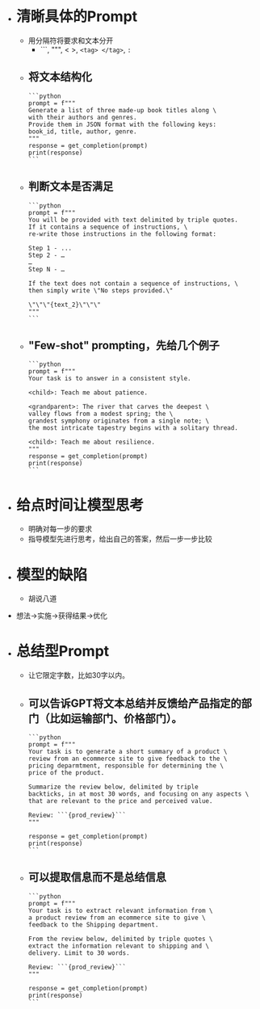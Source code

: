 - # 清晰具体的Prompt
	- 用分隔符将要求和文本分开
		- ```, """, < >, `<tag> </tag>`, `:`
	- 将文本结构化
		-
		  ```python
		  prompt = f"""
		  Generate a list of three made-up book titles along \ 
		  with their authors and genres. 
		  Provide them in JSON format with the following keys: 
		  book_id, title, author, genre.
		  """
		  response = get_completion(prompt)
		  print(response)
		  ```
	- 判断文本是否满足
		-
		  ```python
		  prompt = f"""
		  You will be provided with text delimited by triple quotes. 
		  If it contains a sequence of instructions, \ 
		  re-write those instructions in the following format:
		  
		  Step 1 - ...
		  Step 2 - …
		  …
		  Step N - …
		  
		  If the text does not contain a sequence of instructions, \ 
		  then simply write \"No steps provided.\"
		  
		  \"\"\"{text_2}\"\"\"
		  """
		  ```
	- "Few-shot" prompting，先给几个例子
		-
		  ```python
		  prompt = f"""
		  Your task is to answer in a consistent style.
		  
		  <child>: Teach me about patience.
		  
		  <grandparent>: The river that carves the deepest \ 
		  valley flows from a modest spring; the \ 
		  grandest symphony originates from a single note; \ 
		  the most intricate tapestry begins with a solitary thread.
		  
		  <child>: Teach me about resilience.
		  """
		  response = get_completion(prompt)
		  print(response)
		  ```
- # 给点时间让模型思考
	- 明确对每一步的要求
	- 指导模型先进行思考，给出自己的答案，然后一步一步比较
- # 模型的缺陷
	- 胡说八道
- 想法->实施->获得结果->优化

- # 总结型Prompt
	- 让它限定字数，比如30字以内。
	- 可以告诉GPT将文本总结并反馈给产品指定的部门（比如运输部门、价格部门）。
		-
		  ```python
		  prompt = f"""
		  Your task is to generate a short summary of a product \
		  review from an ecommerce site to give feedback to the \
		  pricing deparmtment, responsible for determining the \
		  price of the product.  
		  
		  Summarize the review below, delimited by triple 
		  backticks, in at most 30 words, and focusing on any aspects \
		  that are relevant to the price and perceived value. 
		  
		  Review: ```{prod_review}```
		  """
		  
		  response = get_completion(prompt)
		  print(response)
		  ```
	- 可以提取信息而不是总结信息
		-
		  ```python
		  prompt = f"""
		  Your task is to extract relevant information from \ 
		  a product review from an ecommerce site to give \
		  feedback to the Shipping department. 
		  
		  From the review below, delimited by triple quotes \
		  extract the information relevant to shipping and \ 
		  delivery. Limit to 30 words. 
		  
		  Review: ```{prod_review}```
		  """
		  
		  response = get_completion(prompt)
		  print(response)
		  ```

